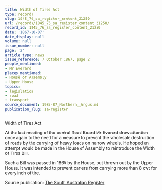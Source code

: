 ```yaml
---
title: Width of Tires Act
type: records
slug: 1845_76_sa_register_content_21250
url: /records/1845_76_sa_register_content_21250/
record_id: 1845_76_sa_register_content_21250
date: '1867-10-07'
date_display: null
volume: null
issue_number: null
page: '2'
article_type: news
issue_reference: 7 October 1867, page 2
people_mentioned:
- Mr Everard
places_mentioned:
- House of Assembly
- Upper House
topics:
- legislation
- road
- transport
source_document: 1985-87_Northern__Argus.md
publication_slug: sa-register
---
```


Width of Tires Act

At the last meeting of the central Road Board Mr Everard drew attention once again to the need for a measure to prevent the wholesale destruction of roads by the carrying of heavy loads on narrow wheels.  He hoped an attempt would be made in the House of Assembly to reintroduce the Width of Tires Bill.

Such a Bill was passed in 1865 by the House, but thrown out by the Upper House.  It was intended to prevent carters from carrying more than 8 cwt for every inch of tire.

Source publication: [The South Australian Register](/publications/sa-register/)
